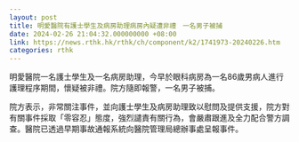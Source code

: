 ```yaml
---
layout: post
title: 明愛醫院有護士學生及病房助理病房內疑遭非禮　一名男子被捕
date: 2024-02-26 21:04:32.000000000 +08:00
link: https://news.rthk.hk/rthk/ch/component/k2/1741973-20240226.htm
categories: rthk
---
```


明愛醫院一名護士學生及一名病房助理，今早於眼科病房為一名86歲男病人進行護理程序期間，懷疑被非禮。院方隨即報警，一名男子被捕。

院方表示，非常關注事件，並向護士學生及病房助理致以慰問及提供支援，院方對有關事件採取「零容忍」態度，強烈譴責有關行為，會嚴肅跟進及全力配合警方調查。醫院已透過早期事故通報系統向醫院管理局總辦事處呈報事件。
